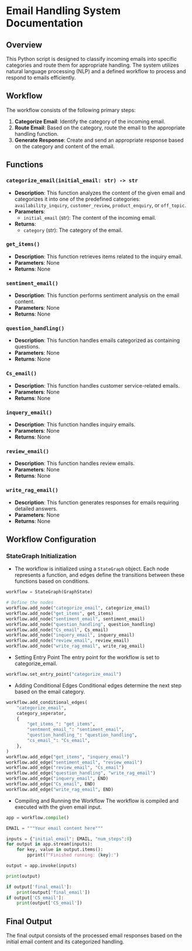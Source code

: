 # Email Handling System Documentation

## Overview
This Python script is designed to classify incoming emails into specific categories and route them for appropriate handling. The system utilizes natural language processing (NLP) and a defined workflow to process and respond to emails efficiently. 

## Workflow
The workflow consists of the following primary steps:
1. **Categorize Email**: Identify the category of the incoming email.
2. **Route Email**: Based on the category, route the email to the appropriate handling function.
3. **Generate Response**: Create and send an appropriate response based on the category and content of the email.

## Functions

### `categorize_email(initial_email: str) -> str`
- **Description**: This function analyzes the content of the given email and categorizes it into one of the predefined categories: `availability_inquiry`, `customer_review`, `product_enquiry`, or `off_topic`.
- **Parameters**:
  - `initial_email` (str): The content of the incoming email.
- **Returns**: 
  - `category` (str): The category of the email.

### `get_items()`
- **Description**: This function retrieves items related to the inquiry email. 
- **Parameters**: None
- **Returns**: None

### `sentiment_email()`
- **Description**: This function performs sentiment analysis on the email content.
- **Parameters**: None
- **Returns**: None

### `question_handling()`
- **Description**: This function handles emails categorized as containing questions.
- **Parameters**: None
- **Returns**: None

### `Cs_email()`
- **Description**: This function handles customer service-related emails.
- **Parameters**: None
- **Returns**: None

### `inquery_email()`
- **Description**: This function handles inquiry emails.
- **Parameters**: None
- **Returns**: None

### `review_email()`
- **Description**: This function handles review emails.
- **Parameters**: None
- **Returns**: None

### `write_rag_email()`
- **Description**: This function generates responses for emails requiring detailed answers.
- **Parameters**: None
- **Returns**: None

## Workflow Configuration

### StateGraph Initialization
- The workflow is initialized using a `StateGraph` object. Each node represents a function, and edges define the transitions between these functions based on conditions.

```python
workflow = StateGraph(GraphState)

# Define the nodes
workflow.add_node("categorize_email", categorize_email)
workflow.add_node("get_items", get_items)
workflow.add_node("sentiment_email", sentiment_email)
workflow.add_node("question_handling", question_handling)
workflow.add_node("Cs_email", Cs_email)
workflow.add_node("inquery_email", inquery_email)
workflow.add_node("review_email", review_email)
workflow.add_node("write_rag_email", write_rag_email)
```
- Setting Entry Point
The entry point for the workflow is set to categorize_email.
```python
workflow.set_entry_point("categorize_email")
```
- Adding Conditional Edges
Conditional edges determine the next step based on the email category.
```python
workflow.add_conditional_edges(
    "categorize_email",
    category_seperator,
    {
        "get_items_": "get_items",
        "sentment_email_": "sentiment_email",
        "question_handling_": "question_handling",
        "cs_email_": "Cs_email",
    },
)
workflow.add_edge("get_items", "inquery_email")
workflow.add_edge("sentiment_email", "review_email")
workflow.add_edge("review_email", "Cs_email")
workflow.add_edge("question_handling", "write_rag_email")
workflow.add_edge("inquery_email", END)
workflow.add_edge("Cs_email", END)
workflow.add_edge("write_rag_email", END)
```
- Compiling and Running the Workflow
The workflow is compiled and executed with the given email input.
```python
app = workflow.compile()

EMAIL = """Your email content here"""

inputs = {"initial_email": EMAIL, "num_steps":0}
for output in app.stream(inputs):
    for key, value in output.items():
        pprint(f"Finished running: {key}:")

output = app.invoke(inputs)

print(output)

if output['final_email']:
    print(output['final_email'])
if output['CS_email']:
    print(output['CS_email'])
```
## Final Output
The final output consists of the processed email responses based on the initial email content and its categorized handling.
